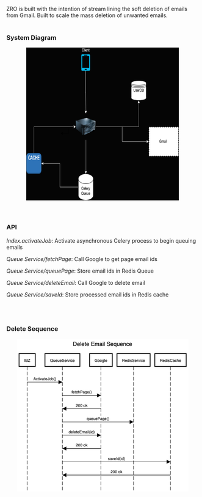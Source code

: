 ZRO is built with the intention of stream lining the soft deletion of emails from Gmail. Built to scale the mass deletion
of unwanted emails. 
<br>
<br>
<h3><strong>System Diagram</strong></h3>
<div align="center">
        <img src="./media/SystemInboxZero.png" width="400" height="400" alt="UML">
</div>

<br>
<br>
<h3><strong> API </strong></h3>
<p><em>Index.activateJob</em>: Activate asynchronous Celery process to begin queuing emails</p>
<p><em>Queue Service/fetchPage</em>: Call Google to get page email ids</p>
<p><em>Queue Service/queuePage</em>: Store email ids in Redis Queue </p>
<p><em>Queue Service/deleteEmail</em>: Call Google to delete email </p>
<p><em>Queue Service/saveId</em>: Store processed email ids in Redis cache </p>

<br>
<br>
<h3><strong> Delete Sequence </strong></h3>
<div align="center">
        <img src="./media/deleteEmailSequence.png" width="450" height="400" alt="UML">
</div>